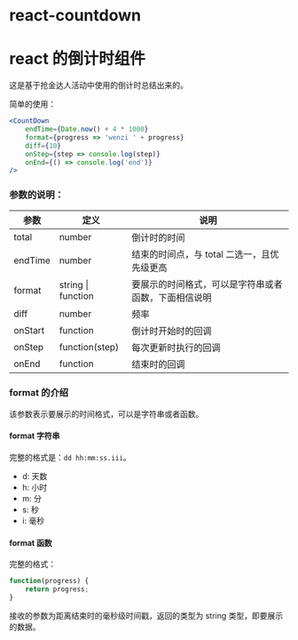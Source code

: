 # react-countdown

# react 的倒计时组件

这是基于抢金达人活动中使用的倒计时总结出来的。

简单的使用：

```jsx
<CountDown
    endTime={Date.now() + 4 * 1000}
    format={progress => 'wenzi ' + progress}
    diff={10}
    onStep={step => console.log(step)}
    onEnd={() => console.log('end')}
/>
```

### 参数的说明：

| 参数    | 定义               | 说明                                                 |
| ------- | ------------------ | ---------------------------------------------------- |
| total   | number             | 倒计时的时间                                         |
| endTime | number             | 结束的时间点，与 total 二选一，且优先级更高          |
| format  | string \| function | 要展示的时间格式，可以是字符串或者函数，下面相信说明 |
| diff    | number             | 频率                                                 |
| onStart | function           | 倒计时开始时的回调                                   |
| onStep  | function(step)     | 每次更新时执行的回调                                 |
| onEnd   | function           | 结束时的回调                                         |

### format 的介绍

该参数表示要展示的时间格式，可以是字符串或者函数。

#### format 字符串

完整的格式是：`dd hh:mm:ss.iii`。

-   d: 天数
-   h: 小时
-   m: 分
-   s: 秒
-   i: 毫秒

#### format 函数

完整的格式：

```javascript
function(progress) {
    return progress;
}
```

接收的参数为距离结束时的毫秒级时间戳，返回的类型为 string 类型，即要展示的数据。
